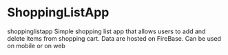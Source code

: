 # ShoppingListApp
shoppinglistapp
Simple shopping list app that allows users to add and delete items from shopping cart. Data are hosted on FireBase. Can be used on mobile or on web
